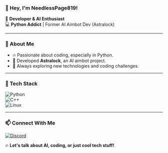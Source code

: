 ### 👋 Hey, I'm NeedlessPage819!

🚀 **Developer & AI Enthusiast**  
💻 **Python Addict** | Former AI Aimbot Dev (Astralock)

---

### 🧠 About Me
- 🔥 Passionate about coding, especially in Python.
- 🤖 Developed **Astralock**, an AI aimbot project.
- 🎯 Always exploring new technologies and coding challenges.

---

### 🔧 Tech Stack

![Python](https://img.shields.io/badge/Python-3776AB?style=for-the-badge&logo=python&logoColor=white)  
![C++](https://img.shields.io/badge/C++-00599C?style=for-the-badge&logo=c%2B%2B&logoColor=white)  
![Linux](https://img.shields.io/badge/Linux-FCC624?style=for-the-badge&logo=linux&logoColor=black)  

---

### 📫 Connect With Me
[![Discord](https://img.shields.io/badge/Discord-.needlesspage819-5865F2?style=for-the-badge&logo=discord&logoColor=white)](https://discord.com/)  

🔥 **Let's talk about AI, coding, or just cool tech stuff!**
